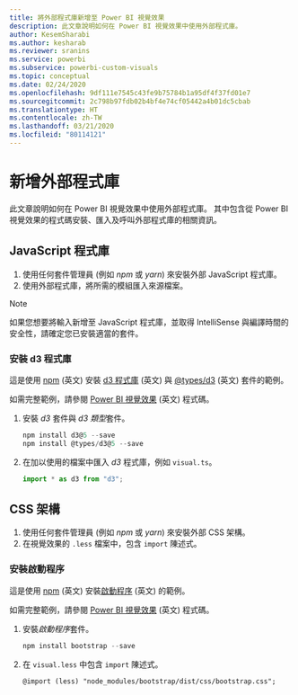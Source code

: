 ```yaml
---
title: 將外部程式庫新增至 Power BI 視覺效果
description: 此文章說明如何在 Power BI 視覺效果中使用外部程式庫。
author: KesemSharabi
ms.author: kesharab
ms.reviewer: sranins
ms.service: powerbi
ms.subservice: powerbi-custom-visuals
ms.topic: conceptual
ms.date: 02/24/2020
ms.openlocfilehash: 9df111e7545c43fe9b75784b1a95df4f37fd01e7
ms.sourcegitcommit: 2c798b97fdb02b4bf4e74cf05442a4b01dc5cbab
ms.translationtype: HT
ms.contentlocale: zh-TW
ms.lasthandoff: 03/21/2020
ms.locfileid: "80114121"
---
```

# <a name="adding-external-libraries"></a>新增外部程式庫

此文章說明如何在 Power BI 視覺效果中使用外部程式庫。 其中包含從 Power BI 視覺效果的程式碼安裝、匯入及呼叫外部程式庫的相關資訊。

## <a name="javascript-libraries"></a>JavaScript 程式庫

1. 使用任何套件管理員 (例如 *npm* 或 *yarn*) 來安裝外部 JavaScript 程式庫。
2. 使用外部程式庫，將所需的模組匯入來源檔案。

>[!NOTE]
>如果您想要將輸入新增至 JavaScript 程式庫，並取得 IntelliSense 與編譯時間的安全性，請確定您已安裝適當的套件。

### <a name="installing-the-d3-library"></a>安裝 d3 程式庫

這是使用 [npm](https://www.npmjs.com/) \(英文\) 安裝 [d3 程式庫](https://www.npmjs.com/package/d3) \(英文\) 與 [@types/d3](https://www.npmjs.com/package/@types/d3) \(英文\) 套件的範例。

如需完整範例，請參閱 [Power BI 視覺效果](https://github.com/microsoft/powerbi-visuals-gantt/blob/master/src/gantt.ts#L29) \(英文\) 程式碼。

1. 安裝 *d3* 套件與 *d3 類型*套件。

    ```powershell
    npm install d3@5 --save
    npm install @types/d3@5 --save
    ```

2. 在加以使用的檔案中匯入 *d3* 程式庫，例如 `visual.ts`。

    ```typescript
    import * as d3 from "d3";
    ```

## <a name="css-framework"></a>CSS 架構

1. 使用任何套件管理員 (例如 *npm* 或 *yarn*) 來安裝外部 CSS 架構。
2. 在視覺效果的 `.less` 檔案中，包含 `import` 陳述式。

### <a name="installing-bootstrap"></a>安裝啟動程序

這是使用 [npm](https://www.npmjs.com/) \(英文\) 安裝[啟動程序](https://www.npmjs.com/package/bootstrap) \(英文\) 的範例。

如需完整範例，請參閱 [Power BI 視覺效果](https://github.com/Microsoft/powerbi-visuals-sankey/blob/c8200da56913cd8b253be949a35fad0f4472b6de/style/visual.less#L32) \(英文\) 程式碼。

1. 安裝*啟動程序*套件。

    ```powershell
    npm install bootstrap --save
    ```

2. 在 `visual.less` 中包含 `import` 陳述式。

    ```less
    @import (less) "node_modules/bootstrap/dist/css/bootstrap.css";
    ```

